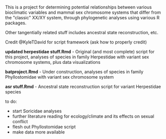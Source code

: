 This is a project for determining potential relationships between various bioclimatic variables and mammal sex chromosome systems that differ from the "classic" XX/XY system, through phylogenetic analyses using
various R packages.

Other tangentially related stuff includes ancestral state reconstruction, etc.

Credit @KyleTDavid for script framework (ask how to properly credit)

**updated herpestidae stuff.Rmd** - Original (and most complete) script for this project, analyses of species in family Herpestidae with variant sex chromosome systems, plus data visualizations

**batproject.Rmd** - Under construction, analyses of species in family Phyllostomidae with variant sex chromosome system

**asr stuff.Rmd** - Ancestral state reconstruction script for variant Herpestidae species

to do: 
- start Soricidae analyses
- further literature reading for ecology/climate and its effects on sexual conflict
- flesh out Phyllostomidae script
- make data more available

